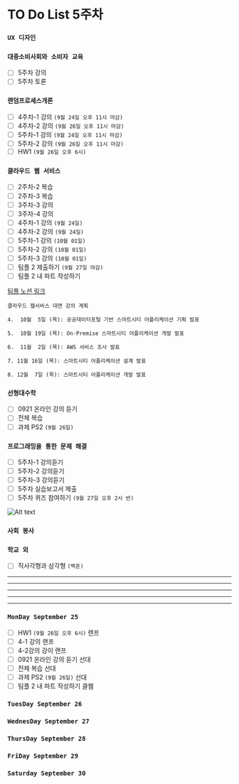 # TO Do List 5주차

### `UX 디자인` 

### `대중소비사회와 소비자 교육`
- [ ] 5주차 강의
- [ ] 5주차 토론

### `랜덤프로세스개론`
- [ ] 4주차-1 강의 `(9월 24일 오후 11시 마감)`
- [ ] 4주차-2 강의 `(9월 26일 오후 11시 마감)`
- [ ] 5주차-1 강의 `(9월 24일 오후 11시 마감)`
- [ ] 5주차-2 강의 `(9월 26일 오후 11시 마감)`
- [ ] HW1 `(9월 26일 오후 6시)`

### `클라우드 웹 서비스`
- [ ] 2주차-2 복습
- [ ] 2주차-3 복습 
- [ ] 3주차-3 강의 
- [ ] 3주차-4 강의 
- [ ] 4주차-1 강의 `(9월 24일)`
- [ ] 4주차-2 강의 `(9월 24일)` 
- [ ] 5주차-1 강의 `(10월 01일)`
- [ ] 5주차-2 강의 `(10월 01일)` 
- [ ] 5주차-3 강의 `(10월 01일)` 
- [ ] 팀플 2 제출하기 `(9월 27일 마감)`
- [ ] 팀플 2 내 파트 작성하기

[팀플 노션 링크](https://www.notion.so/Cloud-Web-Service-Team-Project-cb7f98e2e37c43fd98b7937e0d5018c5)
```
클라우드 웹서비스 대면 강의 계획

4.  10월  5일 (목): 공공데이터포털 기반 스마트시티 어플리케이션 기획 발표

5.  10월 19일 (목): On-Premise 스마트시티 어플리케이션 개발 발표

6.  11월  2일 (목): AWS 서비스 조사 발표

7. 11월 16일 (목): 스마트시티 어플리케이션 설계 발표

8. 12월  7일 (목): 스마트시티 어플리케이션 개발 발표
```

### `선형대수학`
- [ ] 0921 온라인 강의 듣기
- [ ] 전체 복습
- [ ] 과제 PS2 `(9월 26일)`

### `프로그래밍을 통한 문제 해결`
- [ ] 5주차-1 강의듣기
- [ ] 5주차-2 강의듣기
- [ ] 5주차-3 강의듣기
- [ ] 5주차 실습보고서 제출
- [ ] 5주차 퀴즈 참여하기 `(9월 27일 오후 2시 반)`

![Alt text](%E1%84%91%E1%85%B3%E1%84%90%E1%85%A9%E1%86%BC%E1%84%86%E1%85%AE%E1%86%AB%E1%84%80%E1%85%A1%E1%86%BC%E1%84%8B%E1%85%B4%E1%84%80%E1%85%A8%E1%84%92%E1%85%AC%E1%86%A8%E1%84%89%E1%85%A5.png)

### `사회 봉사`

### `학교 외`
- [ ] 직사각형과 삼각형 `(백준)`

---
---
---
---
---

### `MonDay September 25` 
- [ ] HW1 `(9월 26일 오후 6시)` 랜프
- [ ] 4-1 강의              랜프
- [ ] 4-2강의 강이           랜프
- [ ] 0921 온라인 강의 듣기     선대
- [ ] 전체 복습                선대
- [ ] 과제 PS2 `(9월 26일)`     선대
- [ ] 팀플 2 내 파트 작성하기       클웹

### `TuesDay September 26` 

### `WednesDay September 27` 

### `ThursDay September 28` 

### `FriDay September 29`

### `Saturday September 30` 
